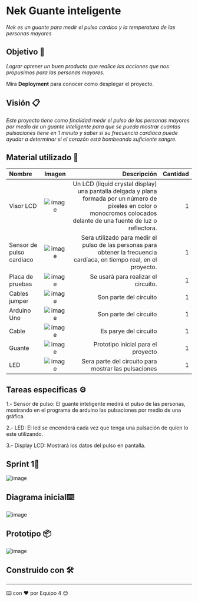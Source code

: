# Nek Guante inteligente

_Nek es un guante para medir el pulso cardico y la temperatura de las personas mayores_

## Objetivo 🚀

_Lograr optener un buen producto que realice las acciones que nos propusimos para las personas mayores._

Mira **Deployment** para conocer como desplegar el proyecto.


## Visión 📋

_Este proyecto tiene como finalidad medir el pulso de las personas mayores por medio de un guante inteligente para que se pueda mostrar cuantas pulsaciones tiene en 1 minuto y saber si su frecuencia cardiaca puede ayudar a determinar si el corazón está bombeando suficiente sangre._

## Material utilizado 🔧

| Nombre |  Imagen | Descripción | Cantidad | 
| :---         |     :---:      |          ---: |       ---: |
| Visor LCD   | ![image](https://user-images.githubusercontent.com/80369054/173699668-76e4703f-cbea-4009-903c-d10d63ba1bb5.png)|Un LCD (liquid crystal display) una pantalla delgada y plana formada por un número de píxeles en color o monocromos colocados delante de una fuente de luz o reflectora.    |       1 |
| Sensor de pulso cardiaco   | ![image](https://user-images.githubusercontent.com/80369054/173700441-4970d2a4-3b3c-45f0-ac1f-100021e835c4.png)     | Sera utilizado para medir el pulso de las personas para obtener la frecuencia cardíaca, en tiempo real, en el proyecto.    |      1 |
| Placa de pruebas     | ![image](https://user-images.githubusercontent.com/80369054/173700581-fb88b3ca-80a7-4a99-91e2-e18a7c9db920.png)| Se usará para realizar el circuito.     |       1 |
| Cables jumper    | ![image](https://user-images.githubusercontent.com/80369054/173700664-17c86f8f-e01b-4c69-9a0e-3bbe1ef021c2.png)     |Son parte del circuito     |      1 |
| Arduino Uno    | ![image](https://user-images.githubusercontent.com/80369054/173700791-49503c38-92bf-4e2d-a558-9062e92ce779.png)     |Son parte del circuito   |     1 |
| Cable     | ![image](https://user-images.githubusercontent.com/80369054/173700866-c17b8071-de85-4803-a0e1-17754eaf6605.png)     | Es parye del circuito    |       1 |
| Guante   | ![image](https://user-images.githubusercontent.com/80369054/173700949-1c4f7543-0271-4df6-be2f-e1c5b5736ad3.png)    | Prototipo inicial para el proyecto    |       1 |
| LED   | ![image](https://user-images.githubusercontent.com/80369054/173701052-c63d6cc8-c752-4067-a071-b3914c7f7969.png)      | Sera parte del circuito para mostrar las pulsaciones    |       1 |

## Tareas especificas ⚙️

1.- Sensor de pulso: El guante inteligente medirá el pulso de las personas, mostrando en el programa de arduino las pulsaciones por medio de una gráfica.

2.- LED: El led se encenderá cada vez que tenga una pulsación de quien lo este utilizando.

3.- Display LCD: Mostrará los datos del pulso en pantalla.

## Sprint 1🔩

![image](https://user-images.githubusercontent.com/80369054/173942544-22795309-1ff1-4995-af68-b131f888aa0f.png)

## Diagrama inicial⌨️

![image](https://user-images.githubusercontent.com/80369054/173736720-b40add58-c1ea-480f-8bd3-6c00fe0f20ad.png)

## Prototipo 📦

![image](https://user-images.githubusercontent.com/80369054/173702317-bf300f4a-4cd9-4ca7-b139-8565189825a6.png)


## Construido con 🛠️


---
⌨️ con ❤️ por Equipo 4 😊
